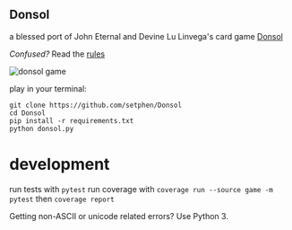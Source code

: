 Donsol
---

a blessed port of John Eternal and Devine Lu Linvega's card game [Donsol](http://wiki.xxiivv.com/donsol)

*Confused?* Read the [rules](http://wiki.xxiivv.com/Donsol%20guide)

![donsol game](http://i.imgur.com/NgemFMt.png)

play in your terminal:
```
git clone https://github.com/setphen/Donsol
cd Donsol
pip install -r requirements.txt
python donsol.py
```

development
===
run tests with `pytest`
run coverage with `coverage run --source game -m pytest` then `coverage report`

Getting non-ASCII or unicode related errors? Use Python 3.

